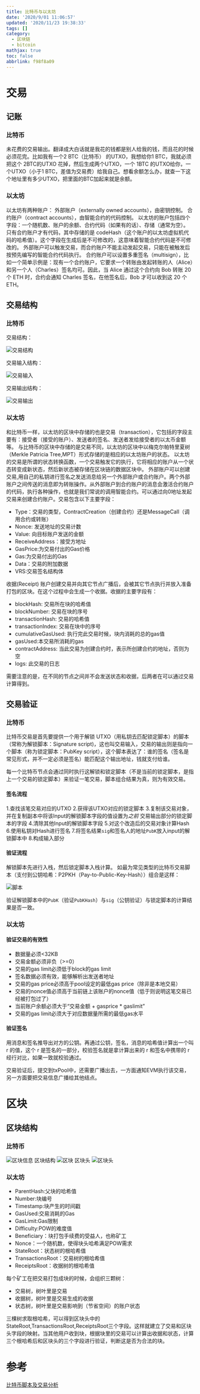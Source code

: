 ```yaml
---
title: 比特币与以太坊
date: '2020/9/01 11:06:57'
updated: '2020/11/23 19:38:33'
tags: []
category:
  - 区块链
  - bitcoin
mathjax: true
toc: false
abbrlink: f98f8a09
---
```

# 交易
## 记账
### 比特币
未花费的交易输出。翻译成大白话就是我花的钱都是别人给我的钱，而且花的时候必须花完。比如我有一个2 BTC（比特币） 的UTXO，我想给你1 BTC，我就必须把这个 2BTC的UTXO 花掉，然后生成两个UTXO，一个 1BTC 的UTXO给你，一个UTXO（小于1 BTC，差值为交易费）给我自己。想看余额怎么办，就查一下这个地址里有多少UTXO，把里面的BTC加起来就是余额。
<!--more-->

### 以太坊

以太坊有两种账户：
外部账户（externally owned accounts），由密钥控制。
合约账户（contract accounts），由智能合约的代码控制。
以太坊的账户包括四个字段：一个随机数、账户的余额、合约代码（如果有的话）、存储（通常为空）。
只有合约账户才有代码，其中存储的是 codeHash（这个账户的以太坊虚拟机代码的哈希值）。这个字段在生成后是不可修改的，这意味着智能合约代码是不可修改的。
外部账户可以触发交易，而合约账户不能主动发起交易，只能在被触发后按预先编写的智能合约代码执行。
合约账户可以设置多重签名（multisign），比如一个简单示例是：现有一个合约账户，它要求一个转账由发起转账的人（Alice）和另一个人（Charles）签名均可。因此，当 Alice 通过这个合约向 Bob 转账 20 个 ETH 时，合约会通知 Charles 签名，在他签名后，Bob 才可以收到这 20 个 ETH。

## 交易结构

### 比特币

交易结构：

![交易结构](https://cdn.jsdelivr.net/gh/JNhua/blog_images@master/img/20201029104521.png)

交易输入结构：

![交易输入](https://cdn.jsdelivr.net/gh/JNhua/blog_images@master/img/20201029104357.png)

交易输出结构：

![交易输出](https://cdn.jsdelivr.net/gh/JNhua/blog_images@master/img/20201029104503.png)

### 以太坊

和比特币一样，以太坊的区块中存储的也是交易（transaction），它包括的字段主要有：接受者（接受的账户）、发送者的签名、发送者发给接受者的以太币金额等。
与比特币的区块中存储的是交易不同，以太坊的区块中以梅克尔帕特里夏树（Merkle Patricia Tree,MPT）形式存储的是相应的以太坊账户的状态。
以太坊的交易是所谓的状态转换函数，一个交易触发它的执行，它将相应的账户从一个状态转变成新状态，然后新状态被存储在区块链的数据区块中。
外部账户可以创建交易,用自己的私钥进行签名之发送消息给另一个外部账户或合约账户。两个外部账户之间传送的消息即为转账操作。从外部账户到合约账户的消息会激活合约账户的代码，执行各种操作，也就是我们常说的调用智能合约。可以通过向0地址发起交易来创建合约账户。交易包含以下主要字段：

* Type：交易的类型，ContractCreation（创建合约）还是MessageCall（调用合约或转账）
* Nonce: 发送地址的交易计数
* Value: 向目标账户发送的金额
* ReceiveAddress：接受方地址
* GasPrice:为交易付出的Gas价格
* Gas:为交易付出的Gas
* Data：交易的附加数据
* VRS:交易签名结构体

收据(Receipt)
账户创建交易并向其它节点广播后，会被其它节点执行并放入准备打包的区块。在这个过程中会生成一个收据。收据的主要字段有：

* blockHash: 交易所在块的哈希值
* blockNumber: 交易在块的序号
* transactionHash: 交易的哈希值
* transactionIndex: 交易在块中的序号
* cumulativeGasUsed: 执行完此交易时候，块内消耗的总的gas值
* gasUsed:本交易所消耗的gas
* contractAddress: 当此交易为创建合约时，表示所创建合约的地址，否则为空
* logs: 此交易的日志

需要注意的是，在不同的节点之间并不会发送状态和收据，后两者在可以通过交易计算得到。

## 交易验证

### 比特币

比特币交易是首先要提供一个用于解锁 UTXO（用私钥去匹配锁定脚本）的脚本（常称为解锁脚本：Signature script)，这也叫交易输入，交易的输出则是指向一个脚本（称为锁定脚本：PubKey script），这个脚本表达了：谁的签名（签名是常见形式，并不一定必须是签名）能匹配这个输出地址，钱就支付给谁。

每一个比特币节点会通过同时执行这解锁和锁定脚本（不是当前的锁定脚本，是指上一个交易的锁定脚本）来验证一笔交易，脚本组合结果为真，则为有效交易。

#### 签名流程

1.查找该笔交易对应的UTXO
2.获得该UTXO对应的锁定脚本
3.复制该交易对象，并在复制副本中将该Input的解锁脚本字段的值设置为*之前*  交易输出部分的锁定脚本的字段
4.清除其他Input的解锁脚本字段
5.对这个改造后的交易对象计算Hash
6.使用私钥对Hash进行签名
7.将签名结果`sig`和签名人的地址`PubK`放入input的解锁脚本中
8.构成输入部分

#### 验证流程

解锁脚本先进行入栈，然后锁定脚本入栈计算。
如最为常见类型的比特币交易脚本（支付到公钥哈希：P2PKH（Pay-to-Public-Key-Hash））组合是这样：

![脚本](https://cdn.jsdelivr.net/gh/JNhua/blog_images@master/img/20201029104627.png)

验证解锁脚本中的`PubK`（验证`PubKHash`）与`sig`（公钥验证）与锁定脚本的计算结果是否一致。

### 以太坊

#### 验证交易的有效性

* 数据量必须<32KB
* 交易金额必须非负（>=0）
* 交易的gas limit必须低于block的gas limit
* 签名数据必须有效，能够解析出发送者地址
* 交易的gas price必须高于pool设定的最低gas price（除非是本地交易）
* 交易的nonce值必须高于当前链上该账户的nonce值（低于则说明这笔交易已经被打包过了）
* 当前账户余额必须大于“交易金额 + gasprice * gaslimit”
* 交易的gas limit必须大于对应数据量所需的最低gas水平

#### 验证签名

用消息和签名推导出对方的公钥。再通过公钥，签名，消息的哈希值计算出一个叫 r 的值，这个 r 是签名的一部分，校验签名就是拿计算出来的 r 和签名中携带的 r 经行对比，如果一致就校验通过。

交易验证后，提交到txPool中，还需要广播出去，一方面通知EVM执行该交易，另一方面要把交易信息广播给其他结点。

# 区块

## 区块结构

### 比特币

![区块信息](https://cdn.jsdelivr.net/gh/JNhua/blog_images@master/img/20201029104642.png)
区块结构
![区块](https://cdn.jsdelivr.net/gh/JNhua/blog_images@master/img/20201028203438.png)
区块头
![区块头](https://cdn.jsdelivr.net/gh/JNhua/blog_images@master/img/20201029105249.png)

### 以太坊

* ParentHash:父块的哈希值
* Number:块编号
* Timestamp:块产生的时间戳
* GasUsed:交易消耗的Gas
* GasLimit:Gas限制
* Difficulty:POW的难度值
* Beneficiary：块打包手续费的受益人，也称矿工
* Nonce：一个随机数，使得块头哈希满足POW需求
* StateRoot：状态树的根哈希值
* TransactionsRoot：交易树的根哈希值
* ReceiptsRoot：收据树的根哈希值

每个矿工在把交易打包成块的时候，会组织三颗树：

* 交易树，树叶里是交易
* 收据树，树叶里是交易生成的收据
* 状态树，树叶里是交易影响到（节省空间）的账户状态

三棵树求取根哈希，可以得到区块头中的StateRoot,TransactionsRoot,ReceiptsRoot三个字段。这样就建立了交易和区块头字段的映射。当其他用户收到块，根据块里的交易可以计算出收据和状态，计算三个根哈希后和区块头的三个字段进行验证，判断这是否为合法的块。

# 参考

[比特币脚本及交易分析](https://learnblockchain.cn/2017/11/10/bitcoin-script/)